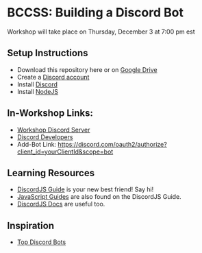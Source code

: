 # BCCSS: Building a Discord Bot

Workshop will take place on Thursday, December 3 at 7:00 pm est

## Setup Instructions
* Download this repository here or on [Google Drive](https://bit.ly/2JnH2nD)
* Create a [Discord account](http://www.discord.com/)
* Install [Discord](http://www.discord.com/)
* Install [NodeJS](https://nodejs.org/en/)

## In-Workshop Links:
* [Workshop Discord Server](https://discord.gg/esfz8D6jFc)
* [Discord Developers](https://discord.com/developers)
* Add-Bot Link: https://discord.com/oauth2/authorize?client_id=yourClientId&scope=bot

## Learning Resources
* [DiscordJS Guide](https://discordjs.guide/) is your new best friend! Say hi!
* [JavaScript Guides](https://discordjs.guide/#before-you-begin) are also found on the DiscordJS Guide.
* [DiscordJS Docs](https://discord.js.org/#/docs/main/stable/general/welcome) are useful too.

## Inspiration
* [Top Discord Bots](https://top.gg/list/top)
